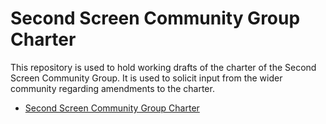 Second Screen Community Group Charter
=======

This repository is used to hold working drafts of the charter of the Second
Screen Community Group.  It is used to solicit input from the wider community
regarding amendments to the charter.

* [Second Screen Community Group Charter](https://webscreens.github.io/cg-charter/)
